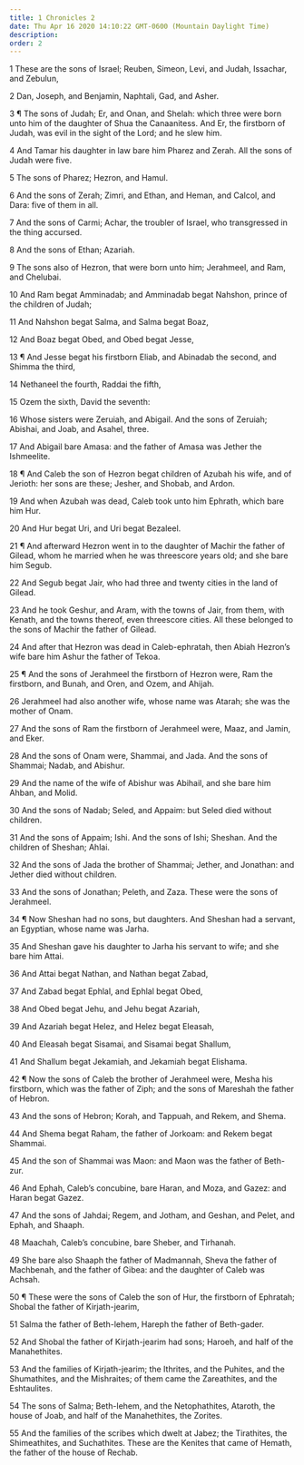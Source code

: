 ```yaml
---
title: 1 Chronicles 2
date: Thu Apr 16 2020 14:10:22 GMT-0600 (Mountain Daylight Time)
description: 
order: 2
---
```


<p>
  1 These are the sons of Israel; Reuben, Simeon, Levi, and Judah, Issachar, and
  Zebulun,
</p>
<p>2 Dan, Joseph, and Benjamin, Naphtali, Gad, and Asher.</p>
<p>
  3 &#xB6; The sons of Judah; Er, and Onan, and Shelah: which three were born
  unto him of the daughter of Shua the Canaanitess. And Er, the firstborn of
  Judah, was evil in the sight of the Lord; and he slew him.
</p>
<p>
  4 And Tamar his daughter in law bare him Pharez and Zerah. All the sons of
  Judah were five.
</p>
<p>5 The sons of Pharez; Hezron, and Hamul.</p>
<p>
  6 And the sons of Zerah; Zimri, and Ethan, and Heman, and Calcol, and Dara:
  five of them in all.
</p>
<p>
  7 And the sons of Carmi; Achar, the troubler of Israel, who transgressed in
  the thing accursed.
</p>
<p>8 And the sons of Ethan; Azariah.</p>
<p>
  9 The sons also of Hezron, that were born unto him; Jerahmeel, and Ram, and
  Chelubai.
</p>
<p>
  10 And Ram begat Amminadab; and Amminadab begat Nahshon, prince of the
  children of Judah;
</p>
<p>11 And Nahshon begat Salma, and Salma begat Boaz,</p>
<p>12 And Boaz begat Obed, and Obed begat Jesse,</p>
<p>
  13 &#xB6; And Jesse begat his firstborn Eliab, and Abinadab the second, and
  Shimma the third,
</p>
<p>14 Nethaneel the fourth, Raddai the fifth,</p>
<p>15 Ozem the sixth, David the seventh:</p>
<p>
  16 Whose sisters were Zeruiah, and Abigail. And the sons of Zeruiah; Abishai,
  and Joab, and Asahel, three.
</p>
<p>
  17 And Abigail bare Amasa: and the father of Amasa was Jether the Ishmeelite.
</p>
<p>
  18 &#xB6; And Caleb the son of Hezron begat children of Azubah his wife, and
  of Jerioth: her sons are these; Jesher, and Shobab, and Ardon.
</p>
<p>
  19 And when Azubah was dead, Caleb took unto him Ephrath, which bare him Hur.
</p>
<p>20 And Hur begat Uri, and Uri begat Bezaleel.</p>
<p>
  21 &#xB6; And afterward Hezron went in to the daughter of Machir the father of
  Gilead, whom he married when he was threescore years old; and she bare him
  Segub.
</p>
<p>
  22 And Segub begat Jair, who had three and twenty cities in the land of
  Gilead.
</p>
<p>
  23 And he took Geshur, and Aram, with the towns of Jair, from them, with
  Kenath, and the towns thereof, even threescore cities. All these belonged to
  the sons of Machir the father of Gilead.
</p>
<p>
  24 And after that Hezron was dead in Caleb-ephratah, then Abiah
  Hezron&#x2019;s wife bare him Ashur the father of Tekoa.
</p>
<p>
  25 &#xB6; And the sons of Jerahmeel the firstborn of Hezron were, Ram the
  firstborn, and Bunah, and Oren, and Ozem, and Ahijah.
</p>
<p>
  26 Jerahmeel had also another wife, whose name was Atarah; she was the mother
  of Onam.
</p>
<p>
  27 And the sons of Ram the firstborn of Jerahmeel were, Maaz, and Jamin, and
  Eker.
</p>
<span></span>
<p>
  28 And the sons of Onam were, Shammai, and Jada. And the sons of Shammai;
  Nadab, and Abishur.
</p>
<p>
  29 And the name of the wife of Abishur was Abihail, and she bare him Ahban,
  and Molid.
</p>
<p>
  30 And the sons of Nadab; Seled, and Appaim: but Seled died without children.
</p>
<p>
  31 And the sons of Appaim; Ishi. And the sons of Ishi; Sheshan. And the
  children of Sheshan; Ahlai.
</p>
<p>
  32 And the sons of Jada the brother of Shammai; Jether, and Jonathan: and
  Jether died without children.
</p>
<p>
  33 And the sons of Jonathan; Peleth, and Zaza. These were the sons of
  Jerahmeel.
</p>
<p>
  34 &#xB6; Now Sheshan had no sons, but daughters. And Sheshan had a servant,
  an Egyptian, whose name was Jarha.
</p>
<p>
  35 And Sheshan gave his daughter to Jarha his servant to wife; and she bare
  him Attai.
</p>
<p>36 And Attai begat Nathan, and Nathan begat Zabad,</p>
<p>37 And Zabad begat Ephlal, and Ephlal begat Obed,</p>
<p>38 And Obed begat Jehu, and Jehu begat Azariah,</p>
<p>39 And Azariah begat Helez, and Helez begat Eleasah,</p>
<p>40 And Eleasah begat Sisamai, and Sisamai begat Shallum,</p>
<p>41 And Shallum begat Jekamiah, and Jekamiah begat Elishama.</p>
<p>
  42 &#xB6; Now the sons of Caleb the brother of Jerahmeel were, Mesha his
  firstborn, which was the father of Ziph; and the sons of Mareshah the father
  of Hebron.
</p>
<p>43 And the sons of Hebron; Korah, and Tappuah, and Rekem, and Shema.</p>
<p>44 And Shema begat Raham, the father of Jorkoam: and Rekem begat Shammai.</p>
<p>45 And the son of Shammai was Maon: and Maon was the father of Beth-zur.</p>
<p>
  46 And Ephah, Caleb&#x2019;s concubine, bare Haran, and Moza, and Gazez: and
  Haran begat Gazez.
</p>
<p>
  47 And the sons of Jahdai; Regem, and Jotham, and Geshan, and Pelet, and
  Ephah, and Shaaph.
</p>
<p>48 Maachah, Caleb&#x2019;s concubine, bare Sheber, and Tirhanah.</p>
<p>
  49 She bare also Shaaph the father of Madmannah, Sheva the father of
  Machbenah, and the father of Gibea: and the daughter of Caleb was Achsah.
</p>
<p>
  50 &#xB6; These were the sons of Caleb the son of Hur, the firstborn of
  Ephratah; Shobal the father of Kirjath-jearim,
</p>
<p>51 Salma the father of Beth-lehem, Hareph the father of Beth-gader.</p>
<p>
  52 And Shobal the father of Kirjath-jearim had sons; Haroeh, and half of the
  Manahethites.
</p>
<p>
  53 And the families of Kirjath-jearim; the Ithrites, and the Puhites, and the
  Shumathites, and the Mishraites; of them came the Zareathites, and the
  Eshtaulites.
</p>
<p>
  54 The sons of Salma; Beth-lehem, and the Netophathites, Ataroth, the house of
  Joab, and half of the Manahethites, the Zorites.
</p>
<p>
  55 And the families of the scribes which dwelt at Jabez; the Tirathites, the
  Shimeathites, and Suchathites. These are the Kenites that came of Hemath, the
  father of the house of Rechab.
</p>
